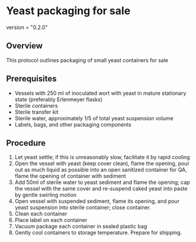 # Yeast packaging for sale

version = "0.2.0"

## Overview

This protocol outlines packaging of small yeast containers for sale

## Prerequisites

- Vessels with 250 ml of inoculated wort with yeast in mature stationary state (preferably Erlenmeyer flasks)
- Sterile containers
- Sterile transfer kit
- Sterile water, approximately 1/5 of total yeast suspension volume
- Labels, bags, and other packaging components

## Procedure

1. Let yeast settle; if this is unreasonably slow, facilitate it by rapid cooling
2. Open the vessel with yeast (keep cover clean), flame the opening, pour out as much liquid as possible into an open sanitized container for QA, flame the opening of container with sediment
3. Add 50ml of sterile water to yeast sediment and flame the opening; cap the vessel with the same cover and re-suspend caked yeast into paste by gentle swirling motion
4. Open vessel with suspended sediment, flame its opening, and pour yeast suspension into sterile container; close container.
5. Clean each container
6. Place label on each container
7. Vacuum package each container in sealed plastic bag
8. Gently cool containers to storage temperature. Prepare for shipping.


